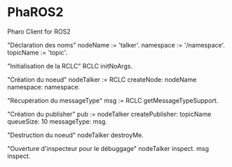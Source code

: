 # PhaROS2
Pharo Client for ROS2

"Déclaration des noms"
nodeName := 'talker'.
namespace := '/namespace'.
topicName := 'topic'.

"Initialisation de la RCLC"
RCLC initNoArgs. 

"Création du noeud"
nodeTalker := RCLC createNode: nodeName namespace: namespace.

"Récupération du messageType"
msg := RCLC getMessageTypeSupport.


"Création du publisher"
pub := nodeTalker createPublisher: topicName queueSize: 10 messageType: msg.

"Destruction du noeud"
nodeTalker destroyMe.

"Ouverture d'inspecteur pour le débuggage"
nodeTalker inspect.
msg inspect.
